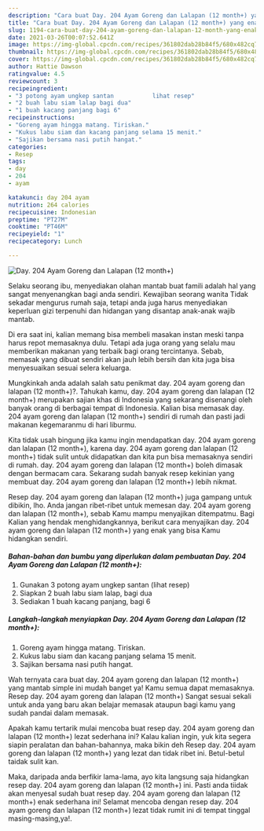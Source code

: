 ```yaml
---
description: "Cara buat Day. 204 Ayam Goreng dan Lalapan (12 month+) yang enak dan Mudah Dibuat"
title: "Cara buat Day. 204 Ayam Goreng dan Lalapan (12 month+) yang enak dan Mudah Dibuat"
slug: 1194-cara-buat-day-204-ayam-goreng-dan-lalapan-12-month-yang-enak-dan-mudah-dibuat
date: 2021-03-26T00:07:52.641Z
image: https://img-global.cpcdn.com/recipes/361802dab28b84f5/680x482cq70/day-204-ayam-goreng-dan-lalapan-12-month-foto-resep-utama.jpg
thumbnail: https://img-global.cpcdn.com/recipes/361802dab28b84f5/680x482cq70/day-204-ayam-goreng-dan-lalapan-12-month-foto-resep-utama.jpg
cover: https://img-global.cpcdn.com/recipes/361802dab28b84f5/680x482cq70/day-204-ayam-goreng-dan-lalapan-12-month-foto-resep-utama.jpg
author: Hattie Dawson
ratingvalue: 4.5
reviewcount: 3
recipeingredient:
- "3 potong ayam ungkep santan           lihat resep"
- "2 buah labu siam lalap bagi dua"
- "1 buah kacang panjang bagi 6"
recipeinstructions:
- "Goreng ayam hingga matang. Tiriskan."
- "Kukus labu siam dan kacang panjang selama 15 menit."
- "Sajikan bersama nasi putih hangat."
categories:
- Resep
tags:
- day
- 204
- ayam

katakunci: day 204 ayam 
nutrition: 264 calories
recipecuisine: Indonesian
preptime: "PT27M"
cooktime: "PT46M"
recipeyield: "1"
recipecategory: Lunch

---
```



![Day. 204 Ayam Goreng dan Lalapan (12 month+)](https://img-global.cpcdn.com/recipes/361802dab28b84f5/680x482cq70/day-204-ayam-goreng-dan-lalapan-12-month-foto-resep-utama.jpg)

Selaku seorang ibu, menyediakan olahan mantab buat famili adalah hal yang sangat menyenangkan bagi anda sendiri. Kewajiban seorang  wanita Tidak sekadar mengurus rumah saja, tetapi anda juga harus menyediakan keperluan gizi terpenuhi dan hidangan yang disantap anak-anak wajib mantab.

Di era  saat ini, kalian memang bisa membeli masakan instan meski tanpa harus repot memasaknya dulu. Tetapi ada juga orang yang selalu mau memberikan makanan yang terbaik bagi orang tercintanya. Sebab, memasak yang dibuat sendiri akan jauh lebih bersih dan kita juga bisa menyesuaikan sesuai selera keluarga. 



Mungkinkah anda adalah salah satu penikmat day. 204 ayam goreng dan lalapan (12 month+)?. Tahukah kamu, day. 204 ayam goreng dan lalapan (12 month+) merupakan sajian khas di Indonesia yang sekarang disenangi oleh banyak orang di berbagai tempat di Indonesia. Kalian bisa memasak day. 204 ayam goreng dan lalapan (12 month+) sendiri di rumah dan pasti jadi makanan kegemaranmu di hari liburmu.

Kita tidak usah bingung jika kamu ingin mendapatkan day. 204 ayam goreng dan lalapan (12 month+), karena day. 204 ayam goreng dan lalapan (12 month+) tidak sulit untuk didapatkan dan kita pun bisa memasaknya sendiri di rumah. day. 204 ayam goreng dan lalapan (12 month+) boleh dimasak dengan bermacam cara. Sekarang sudah banyak resep kekinian yang membuat day. 204 ayam goreng dan lalapan (12 month+) lebih nikmat.

Resep day. 204 ayam goreng dan lalapan (12 month+) juga gampang untuk dibikin, lho. Anda jangan ribet-ribet untuk memesan day. 204 ayam goreng dan lalapan (12 month+), sebab Kamu mampu menyajikan ditempatmu. Bagi Kalian yang hendak menghidangkannya, berikut cara menyajikan day. 204 ayam goreng dan lalapan (12 month+) yang enak yang bisa Kamu hidangkan sendiri.

<!--inarticleads1-->

##### Bahan-bahan dan bumbu yang diperlukan dalam pembuatan Day. 204 Ayam Goreng dan Lalapan (12 month+):

1. Gunakan 3 potong ayam ungkep santan           (lihat resep)
1. Siapkan 2 buah labu siam lalap, bagi dua
1. Sediakan 1 buah kacang panjang, bagi 6




<!--inarticleads2-->

##### Langkah-langkah menyiapkan Day. 204 Ayam Goreng dan Lalapan (12 month+):

1. Goreng ayam hingga matang. Tiriskan.
1. Kukus labu siam dan kacang panjang selama 15 menit.
1. Sajikan bersama nasi putih hangat.




Wah ternyata cara buat day. 204 ayam goreng dan lalapan (12 month+) yang mantab simple ini mudah banget ya! Kamu semua dapat memasaknya. Resep day. 204 ayam goreng dan lalapan (12 month+) Sangat sesuai sekali untuk anda yang baru akan belajar memasak ataupun bagi kamu yang sudah pandai dalam memasak.

Apakah kamu tertarik mulai mencoba buat resep day. 204 ayam goreng dan lalapan (12 month+) lezat sederhana ini? Kalau kalian ingin, yuk kita segera siapin peralatan dan bahan-bahannya, maka bikin deh Resep day. 204 ayam goreng dan lalapan (12 month+) yang lezat dan tidak ribet ini. Betul-betul taidak sulit kan. 

Maka, daripada anda berfikir lama-lama, ayo kita langsung saja hidangkan resep day. 204 ayam goreng dan lalapan (12 month+) ini. Pasti anda tiidak akan menyesal sudah buat resep day. 204 ayam goreng dan lalapan (12 month+) enak sederhana ini! Selamat mencoba dengan resep day. 204 ayam goreng dan lalapan (12 month+) lezat tidak rumit ini di tempat tinggal masing-masing,ya!.

